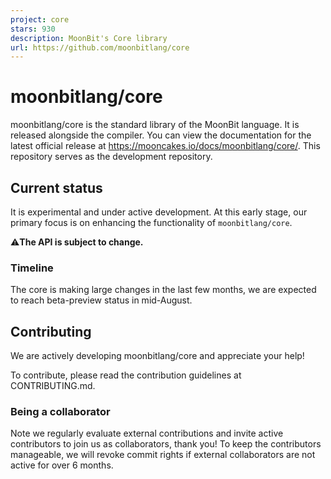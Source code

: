 ```yaml
---
project: core
stars: 930
description: MoonBit's Core library
url: https://github.com/moonbitlang/core
---
```


moonbitlang/core
================

moonbitlang/core is the standard library of the MoonBit language. It is released alongside the compiler. You can view the documentation for the latest official release at https://mooncakes.io/docs/moonbitlang/core/. This repository serves as the development repository.

Current status
--------------

It is experimental and under active development. At this early stage, our primary focus is on enhancing the functionality of `moonbitlang/core`.

⚠️**The API is subject to change.**

### Timeline

The core is making large changes in the last few months, we are expected to reach beta-preview status in mid-August.

Contributing
------------

We are actively developing moonbitlang/core and appreciate your help!

To contribute, please read the contribution guidelines at CONTRIBUTING.md.

### Being a collaborator

Note we regularly evaluate external contributions and invite active contributors to join us as collaborators, thank you! To keep the contributors manageable, we will revoke commit rights if external collaborators are not active for over 6 months.
